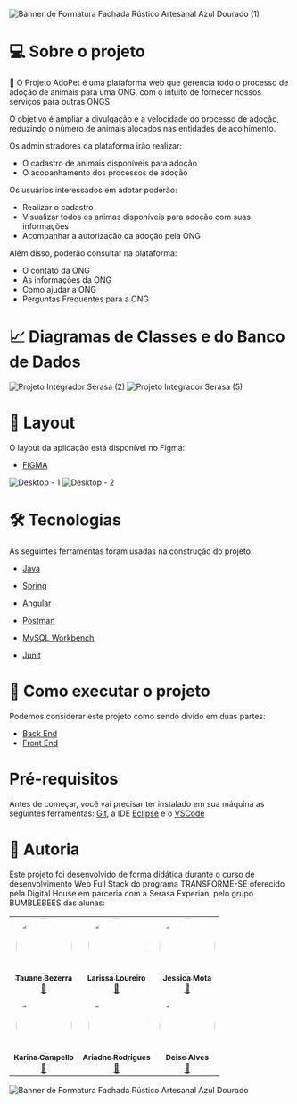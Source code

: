 ![Banner de Formatura Fachada Rústico Artesanal Azul Dourado (1)](https://user-images.githubusercontent.com/102121435/184267195-0f9eac9c-f0e4-4999-a067-be2e46a49db2.png)


# 💻 Sobre o projeto

  🐶 O Projeto AdoPet é uma plataforma web que gerencia todo o processo de adoção 
de animais para uma ONG, com o intuito de fornecer nossos serviços para outras ONGS.

O objetivo é ampliar a divulgação 
e a velocidade do processo de adoção, reduzindo o número de animais alocados 
nas entidades de acolhimento.


Os administradores da plataforma irão realizar:

* O cadastro de animais disponíveis para adoção
* O acopanhamento dos processos de adoção

Os usuários interessados em adotar poderão:

* Realizar o cadastro 
* Visualizar todos os animas disponíveis para adoção com suas informações
* Acompanhar a autorização da adoção pela ONG 
 
Além disso, poderão consultar na plataforma: 

* O contato da ONG
* As informações da ONG
* Como ajudar a ONG
* Perguntas Frequentes para a ONG


# 📈 Diagramas de Classes e do Banco de Dados

![Projeto Integrador Serasa (2)](https://user-images.githubusercontent.com/102121435/184498688-74d5df7a-b106-4e84-b65c-1f275a1d410c.jpg)
![Projeto Integrador Serasa (5)](https://user-images.githubusercontent.com/102121435/184498695-b472f84d-0051-446b-804c-a72dd8ffbfb5.jpg)


# 🎨 Layout

O layout da aplicação está disponível no Figma:

* [FIGMA](https://www.figma.com/proto/B2P8qH58kZD0rL4dhvwGUY/Pi_Adocao_Pet?node-id=4%3A3&scaling=min-zoom&page-id=0%3A1&starting-point-node-id=4%3A3)

![Desktop - 1](https://user-images.githubusercontent.com/102121435/184269010-d097cdd7-332a-4bd1-8559-95a4c77f2048.png)
![Desktop - 2](https://user-images.githubusercontent.com/102121435/184269219-ddb0919c-99b2-46f6-8f06-24f1eef43289.png)

# 🛠 Tecnologias

As seguintes ferramentas foram usadas na construção do projeto:

* [Java](https://www.java.com/pt-BR/)

* [Spring](https://spring.io/)

* [Angular](https://angular.io/)

* [Postman](https://www.postman.com/)

* [MySQL Workbench](https://www.mysql.com/products/workbench/)

* [Junit](https://junit.org/junit5/)



# 🚀 Como executar o projeto

Podemos considerar este projeto como sendo divido em duas partes:

* [Back End](https://github.com/larissaloureiro/pi_adocao_pet_back)
* [Front End](https://github.com/larissaloureiro/pi_adocao_pet_front) 


# Pré-requisitos
Antes de começar, você vai precisar ter instalado em sua máquina as seguintes ferramentas: [Git](https://git-scm.com/), a IDE [Eclipse](https://www.eclipse.org/downloads/) e o [VSCode](https://code.visualstudio.com/)

# 📝 Autoria

Este projeto foi desenvolvido de forma didática durante o curso de desenvolvimento Web Full Stack do programa TRANSFORME-SE oferecido pela Digital House em parceria com a Serasa Experian, pelo grupo BUMBLEBEES das alunas: 


 <table>
  <tr>
    <td align="center"><a href="https://www.linkedin.com/in/tauanebezerra/"><img style="border-radius: 50%;" src="https://user-images.githubusercontent.com/102121435/185013272-4336e35d-19df-45bd-8081-d7180c5dfd82.jpg" width="100px;" alt=""/><br /><sub><b>Tauane Bezerra</b></sub></a><br /><a href="https://github.com/tauanebezerra" title="GitHub">🐝</a></td>
    <td align="center"><a href="https://www.linkedin.com/in/larissa-loureiro/"><img style="border-radius: 50%;" src="https://user-images.githubusercontent.com/102121435/185012544-b2bf84bb-4eec-4ac6-9756-aa1f57099cf0.jpg" width="100px;" alt=""/><br /><sub><b>Larissa Loureiro</b></sub></a><br /><a href="https://github.com/larissaloureiro" title="GitHub">🐝</a></td>
    <td align="center"><a href="https://www.linkedin.com/in/jessicafmota/"><img style="border-radius: 50%;" src="https://user-images.githubusercontent.com/102121435/185012613-62b6f758-fa9b-42de-825f-32297f395210.jpg" width="100px;" alt=""/><br /><sub><b>Jessica Mota</b></sub></a><br /><a href="https://github.com/JessicaMotaa" title="GitHub">🐝</a></td>
   
  </tr>
  <tr>
    <td align="center"><a href="https://www.linkedin.com/in/karina-campello-81a299113/"><img style="border-radius: 50%;" src="https://user-images.githubusercontent.com/102121435/185012920-5b026c98-40d8-4972-9647-d4e004f81ebd.jpg" width="100px;" alt=""/><br /><sub><b>Karina Campello</b></sub></a><br /><a href="https://github.com/karinamcampello" title="GitHub">🐝</a></td>
    <td align="center"><a href="https://www.linkedin.com/in/devari/"><img style="border-radius: 50%;" src="https://user-images.githubusercontent.com/102121435/185011488-28b7efb8-7c3a-4c21-a78a-1533add7ebdc.jpg" width="100px;" alt=""/><br /><sub><b>Ariadne Rodrigues</b></sub></a><br /><a href="https://github.com/AriRVasc" title="GitHub">🐝</a></td>
    <td align="center"><a href="https://www.linkedin.com/in/deise-alves-soares-928b801a0/"><img style="border-radius: 50%;" src="https://user-images.githubusercontent.com/102121435/185011840-61f974ae-ddac-4889-a9ac-2630285eb502.jpg" width="100px;" alt=""/><br /><sub><b>Deise Alves</b></sub></a><br /><a href="https://github.com/deisealves" title="GitHub">🐝</a></td>
   
  </tr>
</table>


![Banner de Formatura Fachada Rústico Artesanal Azul Dourado](https://user-images.githubusercontent.com/102121435/184271327-e7445e1a-f675-46f4-92ba-a19dab665fd4.png)
